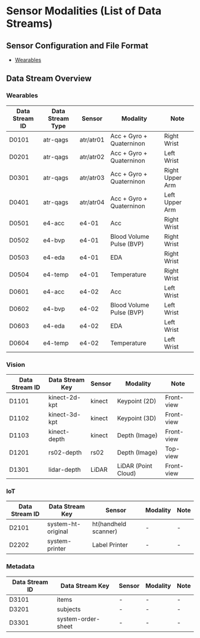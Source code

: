 # Sensor Modalities (List of Data Streams)

## Sensor Configuration and File Format

- [Wearables](./wearables.md)

## Data Stream Overview

### Wearables

| Data Stream ID | Data Stream Type | Sensor    | Modality                 | Note            |
| -------------- | ---------------- | --------- | ------------------------ | --------------- |
| D0101          | atr-qags         | atr/atr01 | Acc + Gyro + Quaterninon | Right Wrist     |
| D0201          | atr-qags         | atr/atr02 | Acc + Gyro + Quaterninon | Left Wrist      |
| D0301          | atr-qags         | atr/atr03 | Acc + Gyro + Quaterninon | Right Upper Arm |
| D0401          | atr-qags         | atr/atr04 | Acc + Gyro + Quaterninon | Left Upper Arm  |
| D0501          | e4-acc           | e4-01     | Acc                      | Right Wrist     |
| D0502          | e4-bvp           | e4-01     | Blood Volume Pulse (BVP) | Right Wrist     |
| D0503          | e4-eda           | e4-01     | EDA                      | Right Wrist     |
| D0504          | e4-temp          | e4-01     | Temperature              | Right Wrist     |
| D0601          | e4-acc           | e4-02     | Acc                      | Left Wrist      |
| D0602          | e4-bvp           | e4-02     | Blood Volume Pulse (BVP) | Left Wrist      |
| D0603          | e4-eda           | e4-02     | EDA                      | Left Wrist      |
| D0604          | e4-temp          | e4-02     | Temperature              | Left Wrist      |

### Vision

| Data Stream ID | Data Stream Key | Sensor | Modality            | Note       |
| -------------- | --------------- | ------ | ------------------- | ---------- |
| D1101          | kinect-2d-kpt   | kinect | Keypoint (2D)       | Front-view |
| D1102          | kinect-3d-kpt   | kinect | Keypoint (3D)       | Front-view |
| D1103          | kinect-depth    | kinect | Depth (Image)       | Front-view |
| D1201          | rs02-depth      | rs02   | Depth (Image)       | Top-view   |
| D1301          | lidar-depth     | LiDAR  | LiDAR (Point Cloud) | Front-view |

### IoT

| Data Stream ID | Data Stream Key    | Sensor               | Modality | Note |
| -------------- | ------------------ | -------------------- | -------- | ---- |
| D2101          | system-ht-original | ht(handheld scanner) | -        | -    |
| D2202          | system-printer     | Label Printer        | -        | -    |

### Metadata

| Data Stream ID | Data Stream Key    | Sensor | Modality | Note |
| -------------- | ------------------ | ------ | -------- | ---- |
| D3101          | items              | -      | -        | -    |
| D3201          | subjects           | -      | -        | -    |
| D3301          | system-order-sheet | -      | -        | -    |
